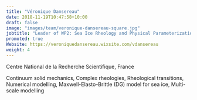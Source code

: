 ```yaml
---
title: "Véronique Dansereau"
date: 2018-11-19T10:47:58+10:00
draft: false
image: "images/team/veronique-dansereau-square.jpg"
jobtitle: "Leader of WP2: Sea Ice Rheology and Physical Parameterizations"
promoted: true
Website: https://veroniquedansereau.wixsite.com/vdansereau
weight: 4
---
```


Centre National de la Recherche Scientifique, France

Continuum solid mechanics, Complex rheologies, Rheological transitions, Numerical modelling, Maxwell-Elasto-Brittle (DG) model for sea ice, Multi-scale modelling
